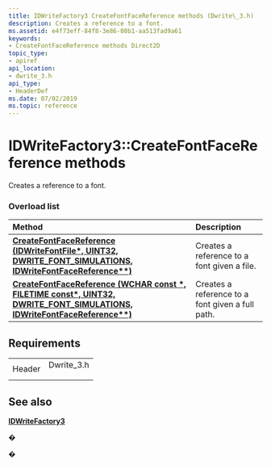 ```yaml
---
title: IDWriteFactory3 CreateFontFaceReference methods (Dwrite\_3.h)
description: Creates a reference to a font.
ms.assetid: e4f73eff-84f8-3e86-08b1-aa513fad9a61
keywords:
- CreateFontFaceReference methods Direct2D
topic_type:
- apiref
api_location:
- dwrite_3.h
api_type:
- HeaderDef
ms.date: 07/02/2019
ms.topic: reference
---
```


# IDWriteFactory3::CreateFontFaceReference methods

Creates a reference to a font.

### Overload list



| Method                                                                                                                                                                         | Description                                                 |
|:-------------------------------------------------------------------------------------------------------------------------------------------------------------------------------|:------------------------------------------------------------|
| [**CreateFontFaceReference (IDWriteFontFile\*, UINT32, DWRITE\_FONT\_SIMULATIONS, IDWriteFontFaceReference\*\*)**](https://msdn.microsoft.com/library/Dn890757(v=VS.85).aspx)               | Creates a reference to a font given a file.<br/>      |
| [**CreateFontFaceReference (WCHAR const \*, FILETIME const\*, UINT32, DWRITE\_FONT\_SIMULATIONS, IDWriteFontFaceReference\*\*)**](https://msdn.microsoft.com/library/Dn890756(v=VS.85).aspx) | Creates a reference to a font given a full path.<br/> |



## Requirements



|                   |                                                                                        |
|-------------------|----------------------------------------------------------------------------------------|
| Header<br/> | <dl> <dt>Dwrite\_3.h</dt> </dl> |



## See also

<dl> <dt>

[**IDWriteFactory3**](https://msdn.microsoft.com/library/Dn890753(v=VS.85).aspx)
</dt> </dl>

�

�





